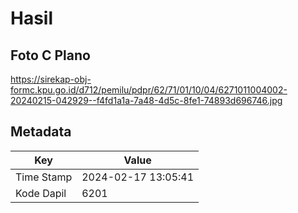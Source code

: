 # Hasil

## Foto C Plano

https://sirekap-obj-formc.kpu.go.id/d712/pemilu/pdpr/62/71/01/10/04/6271011004002-20240215-042929--f4fd1a1a-7a48-4d5c-8fe1-74893d696746.jpg


## Metadata

| Key        | Value               |
| ---------- | ------------------- |
| Time Stamp | 2024-02-17 13:05:41 |
| Kode Dapil | 6201                |



